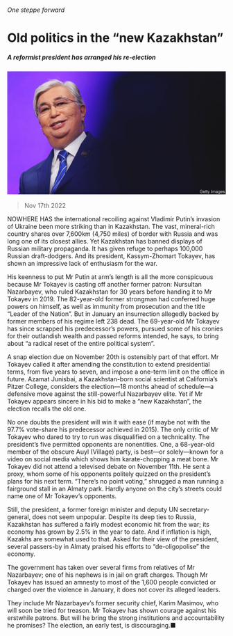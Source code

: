 ###### One steppe forward

# Old politics in the “new Kazakhstan” 

##### A reformist president has arranged his re-election 

![image](images/20221119_ASP002.jpg) 

> Nov 17th 2022 

NOWHERE HAS the international recoiling against Vladimir Putin’s invasion of Ukraine been more striking than in Kazakhstan. The vast, mineral-rich country shares over 7,600km (4,750 miles) of border with Russia and was long one of its closest allies. Yet Kazakhstan has banned displays of Russian military propaganda. It has given refuge to perhaps 100,000 Russian draft-dodgers. And its president, Kassym-Zhomart Tokayev, has shown an impressive lack of enthusiasm for the war.

His keenness to put Mr Putin at arm’s length is all the more conspicuous because Mr Tokayev is casting off another former patron: Nursultan Nazarbayev, who ruled Kazakhstan for 30 years before handing it to Mr Tokayev in 2019. The 82-year-old former strongman had conferred huge powers on himself, as well as immunity from prosecution and the title “Leader of the Nation”. But in January an insurrection allegedly backed by former members of his regime left 238 dead. The 69-year-old Mr Tokayev has since scrapped his predecessor’s powers, pursued some of his cronies for their outlandish wealth and passed reforms intended, he says, to bring about “a radical reset of the entire political system”.

A snap election due on November 20th is ostensibly part of that effort. Mr Tokayev called it after amending the constitution to extend presidential terms, from five years to seven, and impose a one-term limit on the office in future. Azamat Junisbai, a Kazakhstan-born social scientist at California’s Pitzer College, considers the election—18 months ahead of schedule—a defensive move against the still-powerful Nazarbayev elite. Yet if Mr Tokayev appears sincere in his bid to make a “new Kazakhstan”, the election recalls the old one.

No one doubts the president will win it with ease (if maybe not with the 97.7% vote-share his predecessor achieved in 2015). The only critic of Mr Tokayev who dared to try to run was disqualified on a technicality. The president’s five permitted opponents are nonentities. One, a 68-year-old member of the obscure Auyl (Village) party, is best—or solely—known for a video on social media which shows him karate-chopping a meat bone. Mr Tokayev did not attend a televised debate on November 11th. He sent a proxy, whom some of his opponents politely quizzed on the president’s plans for his next term. “There’s no point voting,” shrugged a man running a fairground stall in an Almaty park. Hardly anyone on the city’s streets could name one of Mr Tokayev’s opponents.

Still, the president, a former foreign minister and deputy UN secretary-general, does not seem unpopular. Despite its deep ties to Russia, Kazakhstan has suffered a fairly modest economic hit from the war; its economy has grown by 2.5% in the year to date. And if inflation is high, Kazakhs are somewhat used to that. Asked for their view of the president, several passers-by in Almaty praised his efforts to “de-oligopolise” the economy.

The government has taken over several firms from relatives of Mr Nazarbayev; one of his nephews is in jail on graft charges. Though Mr Tokayev has issued an amnesty to most of the 1,600 people convicted or charged over the violence in January, it does not cover its alleged leaders.

They include Mr Nazarbayev’s former security chief, Karim Masimov, who will soon be tried for treason. Mr Tokayev has shown courage against his erstwhile patrons. But will he bring the strong institutions and accountability he promises? The election, an early test, is discouraging.■

